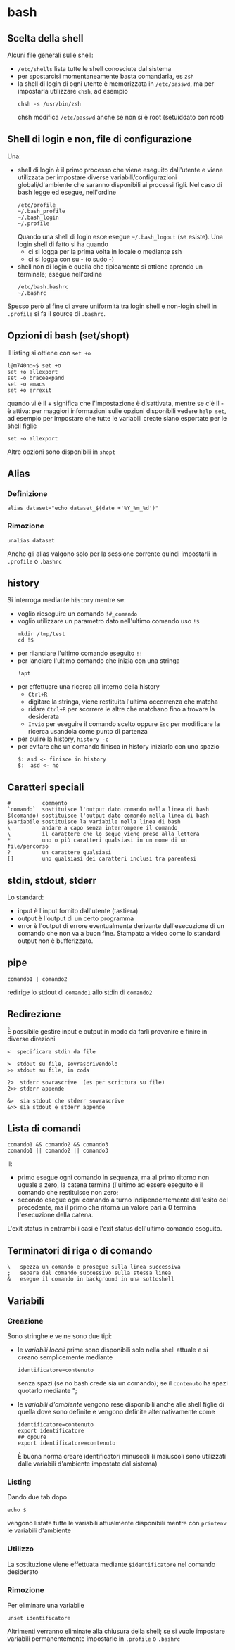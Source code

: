 # bash

## Scelta della shell
Alcuni file generali sulle shell:
- `/etc/shells` lista tutte le shell conosciute dal sistema
- per spostarcisi momentaneamente basta comandarla, es `zsh`
- la shell di login di ogni utente è memorizzata in `/etc/passwd`, 
  ma per impostarla utilizzare `chsh`, ad esempio
  ```
  chsh -s /usr/bin/zsh
  ```
  chsh modifica `/etc/passwd` anche se non si è root (setuiddato con root)

## Shell di login e non, file di configurazione
Una: 
- shell di login è il primo processo che viene eseguito dall'utente e
  viene utilizzata per impostare diverse variabili/configurazioni
  globali/d'ambiente che saranno disponibili ai processi figli. Nel
  caso di bash legge ed esegue, nell'ordine
  ```
  /etc/profile
  ~/.bash_profile
  ~/.bash_login
  ~/.profile
  ```
  Quando una shell di login esce esegue `~/.bash_logout` (se esiste).
  Una login shell di fatto si ha quando
  - ci si logga per la prima volta in locale o mediante ssh
  - ci si logga con su - (o sudo -)
- shell non di login è quella che tipicamente si ottiene aprendo un
  terminale; esegue nell'ordine
  ```
  /etc/bash.bashrc
  ~/.bashrc
  ```

Spesso però al fine di avere uniformità tra login shell e non-login
shell in `.profile` si fa il source di `.bashrc`.


## Opzioni di bash (set/shopt)
Il listing si ottiene con `set +o`
```
l@m740n:~$ set +o
set +o allexport
set -o braceexpand
set -o emacs
set +o errexit
```
quando vi è il + significa che l'impostazione è disattivata, mentre se c'è il -
è attiva: per maggiori informazioni sulle opzioni disponibili vedere 
`help set`, ad esempio per impostare che tutte le variabili create siano esportate per le shell figlie
```
set -o allexport
```
Altre opzioni sono disponibili in `shopt`

## Alias

### Definizione
```
alias dataset="echo dataset_$(date +'%Y_%m_%d')"
```

### Rimozione
```
unalias dataset
```
Anche gli alias valgono solo per la sessione corrente 
quindi impostarli in `.profile` o `.bashrc`


## history
Si interroga mediante `history` mentre se:
- voglio rieseguire un comando `!#_comando`
- voglio utilizzare un parametro dato nell'ultimo comando uso `!$`
  ```
  mkdir /tmp/test
  cd !$
  ```
- per rilanciare l'ultimo comando eseguito `!!`
- per lanciare l'ultimo comando che inizia con una stringa
  ```
  !apt
  ```
- per effettuare una ricerca all'interno della history
  - `Ctrl+R` 
  - digitare la stringa, viene restituita l'ultima occorrenza che matcha
  - ridare `Ctrl+R` per scorrere le altre che matchano fino a trovare 
	la desiderata
  - `Invio` per eseguire il comando scelto oppure `Esc` per modificare 
	la ricerca usandola come punto di partenza
- per pulire la history, `history -c`
- per evitare che un comando finisca in history iniziarlo con uno spazio
  ```
  $: asd <- finisce in history 
  $:  asd <- no
  ```



## Caratteri speciali
```
#          commento
`comando`  sostituisce l'output dato comando nella linea di bash
$(comando) sostituisce l'output dato comando nella linea di bash
$variabile sostituisce la variabile nella linea di bash
\          andare a capo senza interrompere il comando 
\          il carattere che lo segue viene preso alla lettera
*          uno o più caratteri qualsiasi in un nome di un file/percorso
?          un carattere qualsiasi
[]         uno qualsiasi dei caratteri inclusi tra parentesi
```


## stdin, stdout, stderr
Lo standard:
- input è l'input fornito dall'utente (tastiera)
- output è l'output di un certo programma
- error è l'output di errore eventualmente derivante
  dall'esecuzione di un comando che non va a buon fine. 
  Stampato a video come lo standard output non è bufferizzato.

## pipe
```
comando1 | comando2
```
redirige lo stdout di `comando1` allo stdin di `comando2`

## Redirezione
È possibile gestire input e output in modo da farli provenire e finire
in diverse direzioni

```
<  specificare stdin da file

>  stdout su file, sovrascrivendolo
>> stdout su file, in coda

2>  stderr sovrascrive  (es per scrittura su file)
2>> stderr appende

&>  sia stdout che stderr sovrascrive
&>> sia stdout e stderr appende
```

## Lista di comandi
```
comando1 && comando2 && comando3 
comando1 || comando2 || comando3
```
Il:
- primo esegue ogni comando in sequenza, ma al primo ritorno non
  uguale a zero, la catena termina (l'ultimo ad essere eseguito è il
  comando che restituisce non zero;
- secondo esegue ogni comando a turno indipendentemente dall'esito del
  precedente, ma il primo che ritorna un valore pari a 0 termina
  l'esecuzione della catena.

L'exit status in entrambi i casi è l'exit status dell'ultimo comando
eseguito.

## Terminatori di riga o di comando
```
\   spezza un comando e prosegue sulla linea successiva
;   separa dal comando successivo sulla stessa linea
&   esegue il comando in background in una sottoshell
```

## Variabili

### Creazione
Sono stringhe e ve ne sono due tipi:
- le *variabili locali* prime sono disponibili solo nella shell attuale
  e si creano semplicemente mediante 
  ```
  identificatore=contenuto
  ```
  senza spazi (se no bash crede sia un comando); se il `contenuto` ha
  spazi quotarlo mediante ";
  
- le *variabili d'ambiente* vengono rese disponibili anche alle shell
  figlie di quella dove sono definite e vengono definite
  alternativamente come
  ```
  identificatore=contenuto
  export identificatore
  ## oppure
  export identificatore=contenuto
  ```
  È buona norma creare identificatori minuscoli (i maiuscoli sono
  utilizzati dalle variabili d'ambiente impostate dal sistema)

### Listing
Dando due tab dopo
```
echo $
```
vengono listate tutte le variabili attualmente disponibili 
mentre con `printenv` le variabili d'ambiente

### Utilizzo
La sostituzione viene effettuata mediante `$identificatore` nel
comando desiderato

### Rimozione
Per eliminare una variabile
```
unset identificatore
```
Altrimenti verranno eliminate alla chiusura della shell; se si
vuole impostare variabili permanentemente impostarle
in `.profile` o `.bashrc`


